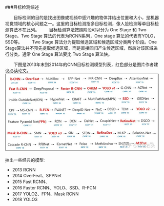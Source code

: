 ###目标检测综述

&emsp;&emsp;目标检测的目的是找出图像或视频中感兴趣的物体并给出位置和大小，是机器视觉领域的核心问题之一。这里的目标检测指多目标检测，像人脸检测等单目标检测算法不在此列。
&emsp;&emsp;目标检测算法按照阶段可以分为 One Stage 和 Two Stage。Two Stage 算法的代表为RCNN系列，One stage 算法的代表有YOLO，SSD等。
&emsp;&emsp;Two Stage 算法分为提取候选区域和候选区域分类两个阶段。One Stage算法并不预先提取候选区域，而是直接回归产生候选区域，然后对该区域进行分类。通常 One Stage 算法要比 Two Stage 算法快。

&emsp;&emsp;下图是2013年末到2014年的CNN目标检测模型列表，红色部分是图片作者建议必读论文。
![](resource/Object-Detection/history.jpg)

抽出一些经典的模型:
* 2013 RCNN
* 2014 OverFeat、SPPNet
* 2015 Fast RCNN、
* 2016 Faster RCNN、YOLO、SSD、R-FCN
* 2017 YOLO2、FPN、Mask RCNN
* 2018 YOLO3 

